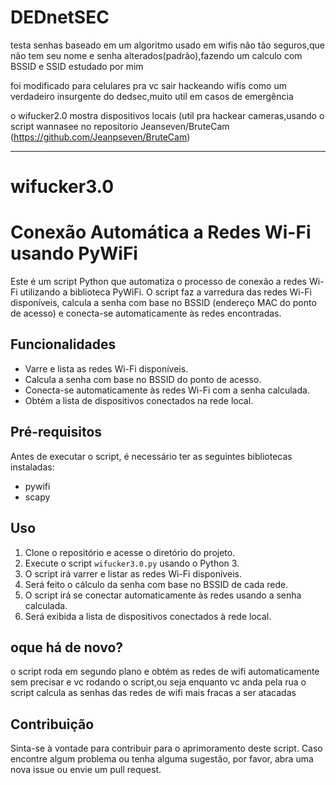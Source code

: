 # DEDnetSEC
testa senhas baseado em um algoritmo usado em wifis não tão seguros,que não tem seu nome e senha alterados(padrão),fazendo um calculo com BSSID e SSID estudado por mim

foi modificado para celulares pra vc sair hackeando wifis como um verdadeiro insurgente do dedsec,muito util em casos de emergência

o wifucker2.0 mostra dispositivos locais (util pra hackear cameras,usando o script wannasee no repositorio Jeanseven/BruteCam (https://github.com/Jeanpseven/BruteCam)
_______________________________________
# wifucker3.0
# Conexão Automática a Redes Wi-Fi usando PyWiFi

Este é um script Python que automatiza o processo de conexão a redes Wi-Fi utilizando a biblioteca PyWiFi. O script faz a varredura das redes Wi-Fi disponíveis, calcula a senha com base no BSSID (endereço MAC do ponto de acesso) e conecta-se automaticamente às redes encontradas.

## Funcionalidades

- Varre e lista as redes Wi-Fi disponíveis.
- Calcula a senha com base no BSSID do ponto de acesso.
- Conecta-se automaticamente às redes Wi-Fi com a senha calculada.
- Obtém a lista de dispositivos conectados na rede local.

## Pré-requisitos

Antes de executar o script, é necessário ter as seguintes bibliotecas instaladas:

- pywifi
- scapy

## Uso

1. Clone o repositório e acesse o diretório do projeto.
2. Execute o script `wifucker3.0.py` usando o Python 3.
3. O script irá varrer e listar as redes Wi-Fi disponíveis.
4. Será feito o cálculo da senha com base no BSSID de cada rede.
5. O script irá se conectar automaticamente às redes usando a senha calculada.
6. Será exibida a lista de dispositivos conectados à rede local.

## oque há de novo?
o script roda em segundo plano e obtém as redes de wifi automaticamente sem precisar e vc rodando o script,ou seja enquanto vc anda pela rua o script calcula as senhas das redes de wifi mais fracas a ser atacadas

## Contribuição

Sinta-se à vontade para contribuir para o aprimoramento deste script. Caso encontre algum problema ou tenha alguma sugestão, por favor, abra uma nova issue ou envie um pull request.
